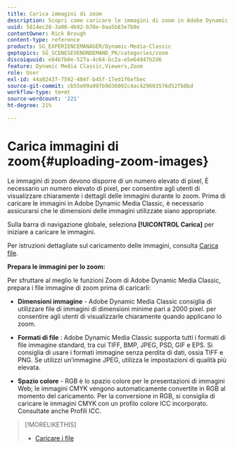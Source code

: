 ```yaml
---
title: Carica immagini di zoom
description: Scopri come caricare le immagini di zoom in Adobe Dynamic Media Classic.
uuid: 5814ec28-3a06-4b92-b70e-0aa5b83e7b0e
contentOwner: Rick Brough
content-type: reference
products: SG_EXPERIENCEMANAGER/Dynamic-Media-Classic
geptopics: SG_SCENESEVENONDEMAND_PK/categories/zoom
discoiquuid: e84b7b0e-527a-4c64-bc2a-e5e64d47b2d6
feature: Dynamic Media Classic,Viewers,Zoom
role: User
exl-id: 44a82437-7592-484f-b45f-17ed1f6efbec
source-git-commit: cb55e09a997b9d36002c4ac429603576d52fb8bd
workflow-type: tm+mt
source-wordcount: '221'
ht-degree: 21%

---
```


# Carica immagini di zoom{#uploading-zoom-images}

Le immagini di zoom devono disporre di un numero elevato di pixel, È necessario un numero elevato di pixel, per consentire agli utenti di visualizzare chiaramente i dettagli delle immagini durante lo zoom. Prima di caricare le immagini in Adobe Dynamic Media Classic, è necessario assicurarsi che le dimensioni delle immagini utilizzate siano appropriate.

Sulla barra di navigazione globale, seleziona **[!UICONTROL Carica]** per iniziare a caricare le immagini.

Per istruzioni dettagliate sul caricamento delle immagini, consulta [Carica file](uploading-files.md#uploading_files).

**Prepara le immagini per lo zoom:**

Per sfruttare al meglio le funzioni Zoom di Adobe Dynamic Media Classic, prepara i file immagine di zoom prima di caricarli:

* **Dimensioni immagine** - Adobe Dynamic Media Classic consiglia di utilizzare file di immagini di dimensioni minime pari a 2000 pixel. per consentire agli utenti di visualizzarle chiaramente quando applicano lo zoom.

* **Formati di file** : Adobe Dynamic Media Classic supporta tutti i formati di file immagine standard, tra cui TIFF, BMP, JPEG, PSD, GIF e EPS. Si consiglia di usare i formati immagine senza perdita di dati, ossia TIFF e PNG. Se utilizzi un’immagine JPEG, utilizza le impostazioni di qualità più elevata.

* **Spazio colore** - RGB è lo spazio colore per le presentazioni di immagini Web; le immagini CMYK vengono automaticamente convertite in RGB al momento del caricamento. Per la conversione in RGB, si consiglia di caricare le immagini CMYK con un profilo colore ICC incorporato. Consultate anche Profili ICC.

>[!MORELIKETHIS]
>
>* [Caricare i file](uploading-files.md#uploading_files)

